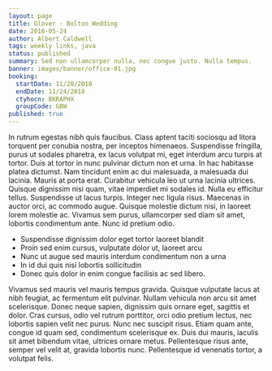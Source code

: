 ```yaml
---
layout: page
title: Glover - Bolton Wedding
date: 2016-05-24
author: Albert Caldwell
tags: weekly links, java
status: published
summary: Sed non ullamcorper nulla, nec congue justo. Nulla tempus.
banner: images/banner/office-01.jpg
booking:
  startDate: 11/20/2018
  endDate: 11/24/2018
  ctyhocn: BKRAPHX
  groupCode: GBW
published: true
---
```

In rutrum egestas nibh quis faucibus. Class aptent taciti sociosqu ad litora torquent per conubia nostra, per inceptos himenaeos. Suspendisse fringilla, purus ut sodales pharetra, ex lacus volutpat mi, eget interdum arcu turpis at tortor. Duis at tortor in nunc pulvinar dictum non et urna. In hac habitasse platea dictumst. Nam tincidunt enim ac dui malesuada, a malesuada dui lacinia. Mauris at porta erat. Curabitur vehicula leo ut urna lacinia ultrices. Quisque dignissim nisi quam, vitae imperdiet mi sodales id. Nulla eu efficitur tellus. Suspendisse ut lacus turpis. Integer nec ligula risus. Maecenas in auctor orci, ac commodo augue. Quisque molestie dictum nisi, in laoreet lorem molestie ac. Vivamus sem purus, ullamcorper sed diam sit amet, lobortis condimentum ante. Nunc id pretium odio.

* Suspendisse dignissim dolor eget tortor laoreet blandit
* Proin sed enim cursus, vulputate dolor ut, laoreet arcu
* Nunc ut augue sed mauris interdum condimentum non a urna
* In id dui quis nisi lobortis sollicitudin
* Donec quis dolor in enim congue facilisis ac sed libero.

Vivamus sed mauris vel mauris tempus gravida. Quisque vulputate lacus at nibh feugiat, ac fermentum elit pulvinar. Nullam vehicula non arcu sit amet scelerisque. Donec neque sapien, dignissim quis ornare eget, sagittis et dolor. Cras cursus, odio vel rutrum porttitor, orci odio pretium lectus, nec lobortis sapien velit nec purus. Nunc nec suscipit risus. Etiam quam ante, congue id quam sed, condimentum scelerisque ex. Duis dui mauris, iaculis sit amet bibendum vitae, ultrices ornare metus. Pellentesque risus ante, semper vel velit at, gravida lobortis nunc. Pellentesque id venenatis tortor, a volutpat felis.
